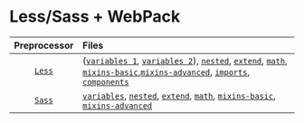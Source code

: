 # Less/Sass + WebPack

|     Preprocessor      | Files                                                                                                                                                                                                                                                                                                                                                                                |
|:---------------------:|:-------------------------------------------------------------------------------------------------------------------------------------------------------------------------------------------------------------------------------------------------------------------------------------------------------------------------------------------------------------------------------------|
| [`Less`](./src/less/) | ([`variables 1`](./src/less/variables.less), [`variables 2`](./src/less/variables_use.less)), [`nested`](./src/less/nested.less), [`extend`](./src/less/extend.less), [`math`](./src/less/math.less), [`mixins-basic`](./src/less/mixins-basic.less),[`mixins-advanced`](./src/less/mixins-advanced.less), [`imports`](./src/less/style.less), [`components`](./src/less/components) |
| [`Sass`](./src/sass/) | [`variables`](./src/sass/variables_use.scss), [`nested`](./src/sass/nested.scss), [`extend`](./src/sass/extend.scss), [`math`](./src/sass/math.scss), [`mixins-basic`](./src/sass/mixins-basic.scss), [`mixins-advanced`](./src/sass/mixins-advanced.scss)                                                                                                                           |
